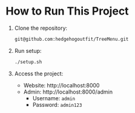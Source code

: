 # How to Run This Project

1. Clone the repository:
   ```bash
   git@github.com:hedgehogoutfit/TreeMenu.git
   
   ```

2. Run setup:
   ```bash
   ./setup.sh
   ```

3. Access the project:
   - Website: http://localhost:8000
   - Admin: http://localhost:8000/admin
     - Username: `admin`
     - Password: `admin123`
